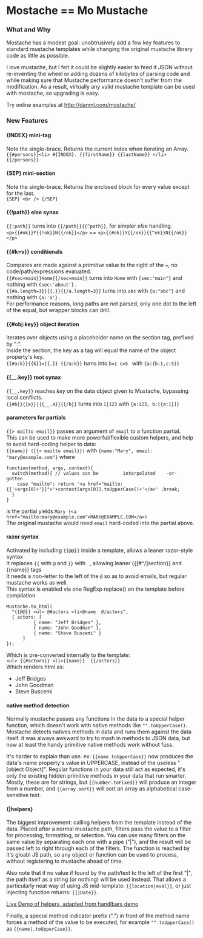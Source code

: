 Mostache == Mo Mustache
========


### What and Why
Mostache has a modest goal: unobtrusively add a few key features to standard mustache templates while changing the original mustache library code as little as possible.

I love mustache, but I felt it could be slightly easier to feed it JSON without re-inventing the wheel or adding dozens of kilobytes of parsing code and while making sure that Mustache performance doesn't suffer from the modification. As a result, virtually any valid mustache template can be used with mostache, so upgrading is easy. 

Try online examples at <http://danml.com/mostache/>


### New Features

#### {INDEX} mini-tag
  Note the single-brace. Returns the current index when iterating an Array.  <br />
    `{{#persons}}<li> #{INDEX}. {{firstName}} {{lastName}} </li> {{/persons}}`

#### {SEP} mini-section
   Note the single-brace. Returns the enclosed block for every value except for the last. <br />
    `{SEP} <br /> {/SEP}`

#### {{!path}} else synax
  `{{!path}}` turns into `{{/path}}{{^path}}`, for simpler _else_ handling. <br />
    `<p>{{#ok}}Y{{!ok}}N{{/ok}}</p>` == `<p>{{#ok}}Y{{/ok}}{{^ok}}N{{/ok}}</p>`
    
#### {{#k=v}} conditionals
  Compares are made against a _primitive_ value to the right of the `=`, no code/path/expressions evaluated. <br />
  `{{#sec=main}}Home{{/sec=main}}` turns into `Home` with `{sec:"main"}` and nothing with `{sec:'about'}` . <br />
  `{{#a.length=3}}{{.}}{{/a.length=3}}` turns into `abc` with `{a:"abc"}` and nothing with `{a:'a'}` . <br />
  For performance reasons, long paths are not parsed, only one dot to the left of the equal, but wrapper blocks can drill.

#### {{#obj:key}} object iteration
 Iterates over objects using a placeholder name on the section tag, prefixed by ":". <br />
 Inside the section, the key as a tag will equal the name of the object property's key. <br />
`{{#a:k}}{{k}}={{.}} {{/a:k}}` turns into `b=1 c=5 ` with `{a:{b:1,c:5}}`

#### {{__.key}} root synax
  `{{__.key}}` reaches _key_ on the data object given to Mustache, bypassing local conflicts. <br />
  `{{#b}}{{a}}|{{__.a}}{{/b}}` turns into `1|123` with `{a:123, b:[{a:1}]}`


#### parameters for partials
  `{{> mailto email}}` passes an argument of `email` to a function partial. <br />
  This can be used to make more powerful/flexible custom helpers, and help to avoid hard-coding helper to data:  <br />
  `{{name}} ({{> mailto email}})` with `{name:"Mary", email: "mary@example.com"}` where <br />
  
    function(method, args, context){
      switch(method){ // values can be         interpolated    -or-          gotten
        case "mailto": return '<a href="mailto:{{'+args[0]+'}}">'+context[args[0]].toUpperCase()+'</a>' ;break;
      } 
    }
is the partial yields `Mary (<a href="mailto:mary@example.com">MARY@EXAMPLE.COM</a>)` <br />
The original mustache would need `email` hard-coded into the partial above.


#### razor syntax
  Activated by including `{{@@}}` inside a template, allows a leaner razor-style syntax <br />
  It replaces `{{` with `@` and `}}` with ` `, allowing leaner {{[#^/]section}} and {{name}} tags <br />
  It needs a non-letter to the left of the `@` so as to avoid emails, but regular mustache works as well. <br />
  This syntax is enabled via one RegExp replace() on the template before compilation
```
Mustache.to_html(
  "{{@@}} <ul> @#actors <li>@name  @/actors", 
  { actors: [ 
          { name: "Jeff Bridges" },
          { name: "John Goodman" },
          { name: "Steve Buscemi" }
      ]
}); 
```
Which is pre-converted internally to the template: <br />
`<ul> {{#actors}} <li>{{name}}  {{/actors}}` <br />
Which renders html as:
* Jeff Bridges
* John Goodman
* Steve Buscemi


#### native method detection
Normally mustache passes any functions in the data to a special helper function, which doesn't work with native methods like `"".toUpperCase()`. Mostache detects natives methods in data and runs them against the data itself. it was always awkward to try to mash in methods to JSON data, but now at least the handy primitive native methods work without fuss. 

It's harder to explain than use. ex: `{{name.toUpperCase}}` now produces the data's name property's value in UPPERCASE, instead of the useless "[object Object]". Regular functions in your data still act as expected, it's only the existing hidden primitive methods in your data that run smarter. Mostly, these are for strings, but `{{number.toFixed}}` will produce an integer from a number, and `{{array.sort}}` will sort an array as alphabetical case-sensitive text.

#### {|helpers}
The biggest improvement: calling helpers from the template instead of the data. Placed after a normal mustache path, filters pass the value to a filter for processing, formatting, or selection. You can use many filters on the same value by separating each one with a pipe ("|"), and the result will be passed left to right through each of the filters. The function is reached by it's gloabl JS path, so any object or function can be used to process, without registering to mustache ahead of time. 

Also note that if no value if found by the path/text to the left of the first "|", the path itself as a string (or nothing) will be used instead. That allows a particularly neat way of using JS mid-template: `{{location|eval}}`, or just injecting function returns: `{{|Date}}`. 

[Live Demo of helpers, adapted from handlbars demo](http://pagedemos.com/4cy5k6jwxyrf/) <br />

Finally, a special method indicator prefix (".") in front of the method name forces a method of the value to be executed, for example `"".toUpperCase()` as `{{name|.toUpperCase}}`.



